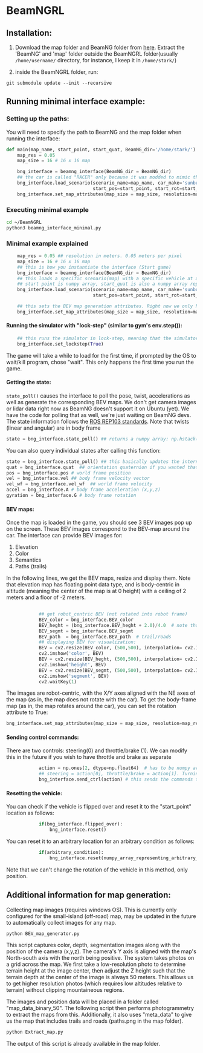 # BeamNGRL

## Installation:
1) Download the map folder and BeamNG folder from [here](https://drive.google.com/drive/folders/1sZ8aDUqtnTomdXn6bxoryJ8X4yT7RS06). Extract the 'BeamNG' and 'map' folder outside the BeamNGRL folder(usually `/home/username/` directory, for instance, I keep it in `/home/stark/`)


2) inside the BeamNGRL folder, run:

```
git submodule update --init --recursive
```

## Running minimal interface example:
### Setting up the paths:
You will need to specify the path to BeamNG and the map folder when running the interface:
```python
def main(map_name, start_point, start_quat, BeamNG_dir='/home/stark/'):  ## --> BeamNG_dir is the directory in which you kept the BeamNG folder.
    map_res = 0.05
    map_size = 16 # 16 x 16 map

    bng_interface = beamng_interface(BeamNG_dir = BeamNG_dir)
    ## the car is called "RACER" only because it was modded to mimic the dynamics of a 3000 pound off-road vehicle like the rzr
    bng_interface.load_scenario(scenario_name=map_name, car_make='sunburst', car_model='RACER',
                                start_pos=start_point, start_rot=start_quat)
    bng_interface.set_map_attributes(map_size = map_size, resolution=map_res, path_to_maps='/home/stark/')  ## --> path_to_maps is the directory where you extracted the "map" folder
```

### Executing minimal example
```bash
cd ~/BeamNGRL
python3 beamng_interface_minimal.py
```
### Minimal example explained
```python
    map_res = 0.05 ## resolution in meters. 0.05 meters per pixel
    map_size = 16 # 16 x 16 map
	## this is how you instantiate the interface (Start game)
    bng_interface = beamng_interface(BeamNG_dir = BeamNG_dir)  
    ## this loads a specific scenario(map) with a specific vehicle at a specific position and rotation
    ## start point is numpy array, start_quat is also a numpy array representing the orientation quaternion.
    bng_interface.load_scenario(scenario_name=map_name, car_make='sunburst', car_model='RACER',
                                start_pos=start_point, start_rot=start_quat)

    ## this sets the BEV map generation attributes. Right now we only have the maps for "small-island"
    bng_interface.set_map_attributes(map_size = map_size, resolution=map_res, path_to_maps='/home/stark/')  ## --> path_to_maps is the directory where you extracted the "map" folder
```
#### Running the simulator with "lock-step" (similar to gym's env.step()):
```python
    ## this runs the simulator in lock-step, meaning that the simulator will pause while you do your calculations and only run when a control command is sent
    bng_interface.set_lockstep(True)

```
The game will take a while to load for the first time, if prompted by the OS to wait/kill program, chose "wait". This only happens the first time you run the game.

#### Getting the state:
`state_poll()` causes the interface to poll the pose, twist, accelerations as well as generate the corresponding BEV maps. We don't get camera images or lidar data right now as BeamNG doesn't support it on Ubuntu (yet). We have the code for polling that as well, we're just waiting on BeamNG devs. The state information follows the [ROS REP103 standards](https://www.ros.org/reps/rep-0103.html). Note that twists (linear and angular) are in body frame

```python
state = bng_interface.state_poll() ## returns a numpy array: np.hstack((pos, rpy, vel, A, G, st, th/br))
```
You can also query individual states after calling this function:
```python
state = bng_interface.state_poll() ## this basically updates the internal states
quat = bng_interface.quat  ## orientation quaternion if you wanted that
pos = bng_interface.pos # world frame position
vel = bng_interface.vel ## body frame velocity vector
vel_wf = bng_interface.vel_wf  ## world frame velocity
accel = bng_interface.A # body frame acceleration (x,y,z)
gyration = bng_interface.G # body frame rotation
```

#### BEV maps:
Once the map is loaded in the game, you should see 3 BEV images pop up on the screen. These BEV images correspond to the BEV-map around the car. The interface can provide BEV images for:
1) Elevation
2) Color
3) Semantics
4) Paths (trails)

In the following lines, we get the BEV maps, resize and display them. Note that elevation map has floating point data type, and is body-centric in altitude (meaning the center of the map is at 0 height) with a ceiling of 2 meters and a floor of -2 meters.
```python
            
            ## get robot_centric BEV (not rotated into robot frame)
            BEV_color = bng_interface.BEV_color
            BEV_heght = (bng_interface.BEV_heght + 2.0)/4.0  # note that BEV_heght (elevation) has a range of +/- 2 meters around the center of the elevation.
            BEV_segmt = bng_interface.BEV_segmt
            BEV_path  = bng_interface.BEV_path  # trail/roads
            ## displaying BEV for visualization:
            BEV = cv2.resize(BEV_color, (500,500), interpolation= cv2.INTER_AREA)
            cv2.imshow('color', BEV)
            BEV = cv2.resize(BEV_heght, (500,500), interpolation= cv2.INTER_AREA)
            cv2.imshow('height', BEV)
            BEV = cv2.resize(BEV_segmt, (500,500), interpolation= cv2.INTER_AREA)
            cv2.imshow('segment', BEV)
            cv2.waitKey(1)
```
The images are robot-centric, with the X/Y axes aligned with the NE axes of the map (as in, the map does not rotate with the car). To get the body-frame map (as in, the map rotates around the car), you can set the rotation attribute to True:
```python
bng_interface.set_map_attributes(map_size = map_size, resolution=map_res, path_to_maps='/home/stark/', rotate=True) # --> rotate is False by default, set to True to get body-frame rotated map
```

#### Sending control commands:
There are two controls: steering(0) and throttle/brake (1). We can modify this in the future if you wish to have throttle and brake as separate
```python
            action = np.ones(2, dtype=np.float64)  # has to be numpy array. The inputs are always between (-1.0, 1.0) (for both throttle and steering)
            ## steering = action[0], throttle/brake = action[1]. Turning left = positive steering.
            bng_interface.send_ctrl(action) # this sends the commands to the simulator.
```

#### Resetting the vehicle:
You can check if the vehicle is flipped over and reset it to the "start_point" location as follows:
```python
            if(bng_interface.flipped_over):
                bng_interface.reset()
```

You can reset it to an arbitrary location for an arbitrary condition as follows:
```python
            if(arbitrary_condition):
                bng_interface.reset(numpy_array_representing_arbitrary_location)
```
Note that we can't change the rotation of the vehicle in this method, only position.


## Additional information for map generation:
Collecting map images (requires windows OS). This is currently only configured for the small-island (off-road) map, may be updated in the future to automatically collect images for any map.
```bash
python BEV_map_generator.py
```
This script captures color, depth, segmentation images along with the position of the camera (x,y,z). The camera's Y axis is aligned with the map's North-south axis with the north being positive. The system takes photos on a grid across the map. We first take a low-resolution photo to determine terrain height at the image center, then adjust the Z height such that the terrain depth at the center of the image is always 50 meters. This allows us to get higher resolution photos (which requires low altitudes relative to terrain) without clipping mountaineous regions. 


The images and position data will be placed in a folder called "map_data_binary_50". The following script then performs photogrammetry to extract the maps from this. Additionally, it also uses "meta_data" to give us the map that includes trails and roads (paths.png in the map folder).
```bash
python Extract_map.py
```
The output of this script is already available in the map folder.

